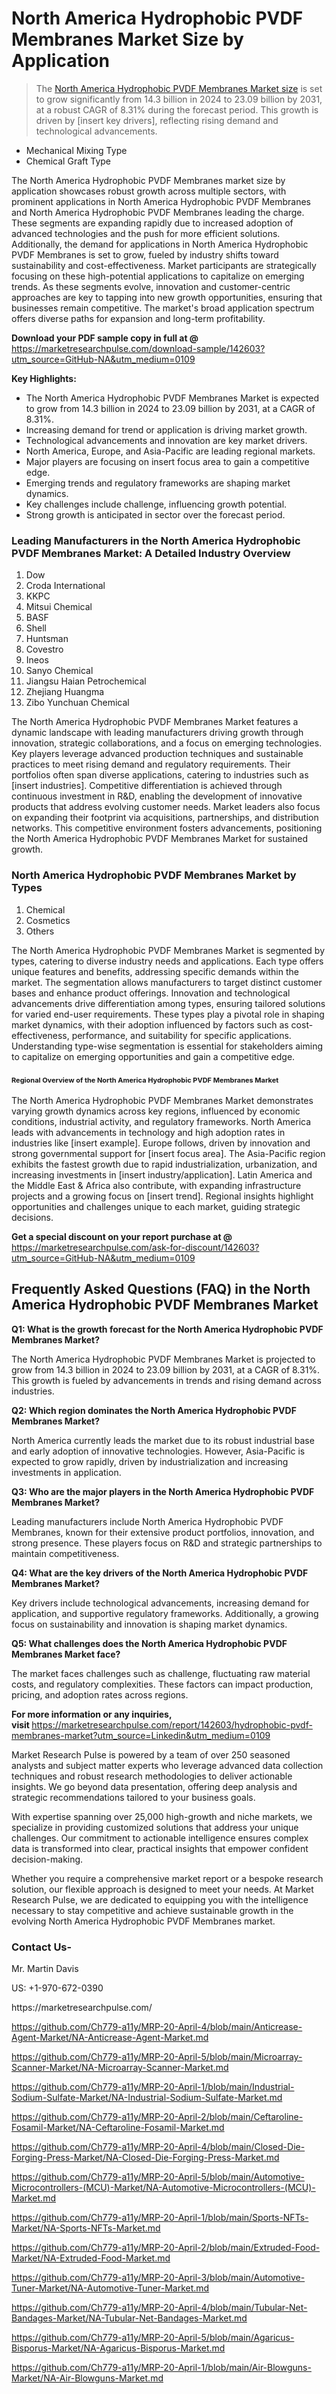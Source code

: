 <h1>North America Hydrophobic PVDF Membranes Market&nbsp;Size by Application</h1><blockquote><p>The <a href="https://marketresearchpulse.com/download-sample/142603?utm_source=GitHub-NA&amp;utm_medium=0109">North America Hydrophobic PVDF Membranes Market size</a> is set to grow significantly from 14.3 billion in 2024 to 23.09 billion by 2031, at a robust CAGR of 8.31% during the forecast period. This growth is driven by [insert key drivers], reflecting rising demand and technological advancements.</p></blockquote><ul><li>Mechanical Mixing Type<li> Chemical Graft Type</li></ul><p>The North America Hydrophobic PVDF Membranes market size by application showcases robust growth across multiple sectors, with prominent applications in North America Hydrophobic PVDF Membranes and North America Hydrophobic PVDF Membranes leading the charge. These segments are expanding rapidly due to increased adoption of advanced technologies and the push for more efficient solutions. Additionally, the demand for applications in North America Hydrophobic PVDF Membranes is set to grow, fueled by industry shifts toward sustainability and cost-effectiveness. Market participants are strategically focusing on these high-potential applications to capitalize on emerging trends. As these segments evolve, innovation and customer-centric approaches are key to tapping into new growth opportunities, ensuring that businesses remain competitive. The market's broad application spectrum offers diverse paths for expansion and long-term profitability.</p><p><strong>Download your PDF sample copy in full at @ </strong><a href="https://marketresearchpulse.com/download-sample/142603?utm_source=GitHub-NA&amp;utm_medium=0109">https://marketresearchpulse.com/download-sample/142603?utm_source=GitHub-NA&amp;utm_medium=0109</a></p><p><strong>Key Highlights: </strong></p><ul><li>The North America Hydrophobic PVDF Membranes Market is expected to grow from 14.3 billion in 2024 to 23.09 billion by 2031, at a CAGR of 8.31%.</li><li>Increasing demand for trend or application is driving market growth.</li><li>Technological advancements and innovation are key market drivers.</li><li>North America, Europe, and Asia-Pacific are leading regional markets.</li><li>Major players are focusing on insert focus area to gain a competitive edge.</li><li>Emerging trends and regulatory frameworks are shaping market dynamics.</li><li>Key challenges include challenge, influencing growth potential.</li><li>Strong growth is anticipated in sector over the forecast period.</li></ul><h3>Leading Manufacturers in the North America Hydrophobic PVDF Membranes Market: A Detailed Industry Overview</h3><ol><li>Dow</li><li>Croda International</li><li>KKPC</li><li>Mitsui Chemical</li><li>BASF</li><li>Shell</li><li>Huntsman</li><li>Covestro</li><li>Ineos</li><li>Sanyo Chemical</li><li>Jiangsu Haian Petrochemical</li><li>Zhejiang Huangma</li><li>Zibo Yunchuan Chemical</li></ol><div class="flex max-w-full flex-col flex-grow"><div class="min-h-8 text-message flex w-full flex-col items-end gap-2 whitespace-normal break-words [.text-message+&amp;]:mt-5" dir="auto" data-message-author-role="assistant" data-message-id="fd8432e4-4910-450d-b182-61b7bfb0a01f" data-message-model-slug="gpt-4o"><div class="flex w-full flex-col gap-1 empty:hidden first:pt-[3px]"><div class="markdown prose w-full break-words dark:prose-invert light"><p>The North America Hydrophobic PVDF Membranes Market features a dynamic landscape with leading manufacturers driving growth through innovation, strategic collaborations, and a focus on emerging technologies. Key players leverage advanced production techniques and sustainable practices to meet rising demand and regulatory requirements. Their portfolios often span diverse applications, catering to industries such as [insert industries]. Competitive differentiation is achieved through continuous investment in R&amp;D, enabling the development of innovative products that address evolving customer needs. Market leaders also focus on expanding their footprint via acquisitions, partnerships, and distribution networks. This competitive environment fosters advancements, positioning the North America Hydrophobic PVDF Membranes Market for sustained growth.</p></div></div></div></div><h3>North America Hydrophobic PVDF Membranes Market by Types</h3><ol><li>Chemical<li> Cosmetics<li> Others</li></ol><div class="flex max-w-full flex-col flex-grow"><div class="min-h-8 text-message flex w-full flex-col items-end gap-2 whitespace-normal break-words [.text-message+&amp;]:mt-5" dir="auto" data-message-author-role="assistant" data-message-id="084470be-0bb7-4664-bddf-5156b4f41249" data-message-model-slug="gpt-4o-mini"><div class="flex w-full flex-col gap-1 empty:hidden first:pt-[3px]"><div class="markdown prose w-full break-words dark:prose-invert light"><p>The North America Hydrophobic PVDF Membranes Market is segmented by types, catering to diverse industry needs and applications. Each type offers unique features and benefits, addressing specific demands within the market. The segmentation allows manufacturers to target distinct customer bases and enhance product offerings. Innovation and technological advancements drive differentiation among types, ensuring tailored solutions for varied end-user requirements. These types play a pivotal role in shaping market dynamics, with their adoption influenced by factors such as cost-effectiveness, performance, and suitability for specific applications. Understanding type-wise segmentation is essential for stakeholders aiming to capitalize on emerging opportunities and gain a competitive edge.</p></div></div></div></div><h3><span style="font-size: 11px;">Regional Overview of the North America Hydrophobic PVDF Membranes Market</span></h3><div class="flex max-w-full flex-col flex-grow"><div class="min-h-8 text-message flex w-full flex-col items-end gap-2 whitespace-normal break-words [.text-message+&amp;]:mt-5" dir="auto" data-message-author-role="assistant" data-message-id="e9038762-ce64-4e30-91c9-9bd413514231" data-message-model-slug="gpt-4o-mini"><div class="flex w-full flex-col gap-1 empty:hidden first:pt-[3px]"><div class="markdown prose w-full break-words dark:prose-invert light"><p>The North America Hydrophobic PVDF Membranes Market demonstrates varying growth dynamics across key regions, influenced by economic conditions, industrial activity, and regulatory frameworks. North America leads with advancements in technology and high adoption rates in industries like [insert example]. Europe follows, driven by innovation and strong governmental support for [insert focus area]. The Asia-Pacific region exhibits the fastest growth due to rapid industrialization, urbanization, and increasing investments in [insert industry/application]. Latin America and the Middle East &amp; Africa also contribute, with expanding infrastructure projects and a growing focus on [insert trend]. Regional insights highlight opportunities and challenges unique to each market, guiding strategic decisions.</p></div></div></div></div><p><strong>Get a special discount on your report purchase at @ </strong><a href="https://marketresearchpulse.com/ask-for-discount/142603?utm_source=GitHub-NA&amp;utm_medium=0109">https://marketresearchpulse.com/ask-for-discount/142603?utm_source=GitHub-NA&amp;utm_medium=0109</a></p><h2>Frequently Asked Questions (FAQ) in the North America Hydrophobic PVDF Membranes Market</h2><p><strong>Q1: What is the growth forecast for the North America Hydrophobic PVDF Membranes Market?</strong></p><p>The North America Hydrophobic PVDF Membranes Market is projected to grow from 14.3 billion in 2024 to 23.09 billion by 2031, at a CAGR of 8.31%. This growth is fueled by advancements in trends and rising demand across industries.</p><p><strong>Q2: Which region dominates the North America Hydrophobic PVDF Membranes Market?</strong></p><p>North America currently leads the market due to its robust industrial base and early adoption of innovative technologies. However, Asia-Pacific is expected to grow rapidly, driven by industrialization and increasing investments in application.</p><p><strong>Q3: Who are the major players in the North America Hydrophobic PVDF Membranes Market?</strong></p><p>Leading manufacturers include North America Hydrophobic PVDF Membranes, known for their extensive product portfolios, innovation, and strong presence. These players focus on R&amp;D and strategic partnerships to maintain competitiveness.</p><p><strong>Q4: What are the key drivers of the North America Hydrophobic PVDF Membranes Market?</strong></p><p>Key drivers include technological advancements, increasing demand for application, and supportive regulatory frameworks. Additionally, a growing focus on sustainability and innovation is shaping market dynamics.</p><p><strong>Q5: What challenges does the North America Hydrophobic PVDF Membranes Market face?</strong></p><p>The market faces challenges such as challenge, fluctuating raw material costs, and regulatory complexities. These factors can impact production, pricing, and adoption rates across regions.</p><p><strong>For more information or any inquiries, visit&nbsp;</strong><a href="https://marketresearchpulse.com/report/142603/hydrophobic-pvdf-membranes-market?utm_source=Linkedin&utm_medium=0109">https://marketresearchpulse.com/report/142603/hydrophobic-pvdf-membranes-market?utm_source=Linkedin&utm_medium=0109</a></p><p>Market Research Pulse is powered by a team of over 250 seasoned analysts and subject matter experts who leverage advanced data collection techniques and robust research methodologies to deliver actionable insights. We go beyond data presentation, offering deep analysis and strategic recommendations tailored to your business goals.</p><p>With expertise spanning over 25,000 high-growth and niche markets, we specialize in providing customized solutions that address your unique challenges. Our commitment to actionable intelligence ensures complex data is transformed into clear, practical insights that empower confident decision-making.</p><p>Whether you require a comprehensive market report or a bespoke research solution, our flexible approach is designed to meet your needs. At Market Research Pulse, we are dedicated to equipping you with the intelligence necessary to stay competitive and achieve sustainable growth in the evolving North America Hydrophobic PVDF Membranes market.</p><h3><strong>Contact Us-</strong></h3><p>Mr. Martin Davis</p><p>US: +1-970-672-0390</p><p>https://marketresearchpulse.com/</p><p><a href="https://github.com/Ch779-a11y/MRP-20-April-4/blob/main/Anticrease-Agent-Market/NA-Anticrease-Agent-Market.md">https://github.com/Ch779-a11y/MRP-20-April-4/blob/main/Anticrease-Agent-Market/NA-Anticrease-Agent-Market.md</a></p><p><a href="https://github.com/Ch779-a11y/MRP-20-April-5/blob/main/Microarray-Scanner-Market/NA-Microarray-Scanner-Market.md">https://github.com/Ch779-a11y/MRP-20-April-5/blob/main/Microarray-Scanner-Market/NA-Microarray-Scanner-Market.md</a></p><p><a href="https://github.com/Ch779-a11y/MRP-20-April-1/blob/main/Industrial-Sodium-Sulfate-Market/NA-Industrial-Sodium-Sulfate-Market.md">https://github.com/Ch779-a11y/MRP-20-April-1/blob/main/Industrial-Sodium-Sulfate-Market/NA-Industrial-Sodium-Sulfate-Market.md</a></p><p><a href="https://github.com/Ch779-a11y/MRP-20-April-2/blob/main/Ceftaroline-Fosamil-Market/NA-Ceftaroline-Fosamil-Market.md">https://github.com/Ch779-a11y/MRP-20-April-2/blob/main/Ceftaroline-Fosamil-Market/NA-Ceftaroline-Fosamil-Market.md</a></p><p><a href="https://github.com/Ch779-a11y/MRP-20-April-4/blob/main/Closed-Die-Forging-Press-Market/NA-Closed-Die-Forging-Press-Market.md">https://github.com/Ch779-a11y/MRP-20-April-4/blob/main/Closed-Die-Forging-Press-Market/NA-Closed-Die-Forging-Press-Market.md</a></p><p><a href="https://github.com/Ch779-a11y/MRP-20-April-5/blob/main/Automotive-Microcontrollers-(MCU)-Market/NA-Automotive-Microcontrollers-(MCU)-Market.md">https://github.com/Ch779-a11y/MRP-20-April-5/blob/main/Automotive-Microcontrollers-(MCU)-Market/NA-Automotive-Microcontrollers-(MCU)-Market.md</a></p><p><a href="https://github.com/Ch779-a11y/MRP-20-April-1/blob/main/Sports-NFTs-Market/NA-Sports-NFTs-Market.md">https://github.com/Ch779-a11y/MRP-20-April-1/blob/main/Sports-NFTs-Market/NA-Sports-NFTs-Market.md</a></p><p><a href="https://github.com/Ch779-a11y/MRP-20-April-2/blob/main/Extruded-Food-Market/NA-Extruded-Food-Market.md">https://github.com/Ch779-a11y/MRP-20-April-2/blob/main/Extruded-Food-Market/NA-Extruded-Food-Market.md</a></p><p><a href="https://github.com/Ch779-a11y/MRP-20-April-3/blob/main/Automotive-Tuner-Market/NA-Automotive-Tuner-Market.md">https://github.com/Ch779-a11y/MRP-20-April-3/blob/main/Automotive-Tuner-Market/NA-Automotive-Tuner-Market.md</a></p><p><a href="https://github.com/Ch779-a11y/MRP-20-April-4/blob/main/Tubular-Net-Bandages-Market/NA-Tubular-Net-Bandages-Market.md">https://github.com/Ch779-a11y/MRP-20-April-4/blob/main/Tubular-Net-Bandages-Market/NA-Tubular-Net-Bandages-Market.md</a></p><p><a href="https://github.com/Ch779-a11y/MRP-20-April-5/blob/main/Agaricus-Bisporus-Market/NA-Agaricus-Bisporus-Market.md">https://github.com/Ch779-a11y/MRP-20-April-5/blob/main/Agaricus-Bisporus-Market/NA-Agaricus-Bisporus-Market.md</a></p><p><a href="https://github.com/Ch779-a11y/MRP-20-April-1/blob/main/Air-Blowguns-Market/NA-Air-Blowguns-Market.md">https://github.com/Ch779-a11y/MRP-20-April-1/blob/main/Air-Blowguns-Market/NA-Air-Blowguns-Market.md</a></p>
